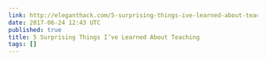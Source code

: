 ```yaml
---
link: http://eleganthack.com/5-surprising-things-ive-learned-about-teaching/
date: 2017-06-24 12:43 UTC
published: true
title: 5 Surprising Things I’ve Learned About Teaching
tags: []
---
```



